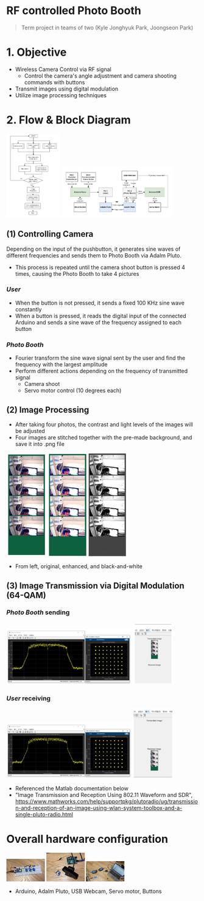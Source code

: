 # RF controlled Photo Booth
> Term project in teams of two (Kyle Jonghyuk Park, Joongseon Park)

# 1. Objective
- Wireless Camera Control via RF signal
    * Control the camera's angle adjustment and camera shooting commands with buttons
- Transmit images using digital modulation
- Utilize image processing techniques

# 2. Flow & Block Diagram
<img src="/Photo Booth/images/flow chart.jpg" width="28%" height="28%" title="flow" alt="flow"></img>
<img src="/Photo Booth/images/block diagram.jpg" width="58%" height="58%" title="flow" alt="flow"></img>

## (1) Controlling Camera
Depending on the input of the pushbutton, it generates sine waves of different frequencies and sends them to Photo Booth via Adalm Pluto. 

- This process is repeated until the camera shoot button is pressed 4 times, causing the Photo Booth to take 4 pictures

### _User_
- When the button is not pressed, it sends a fixed 100 KHz sine wave constantly
- When a button is pressed, it reads the digital input of the connected Arduino and sends a sine wave of the frequency assigned to each button


### _Photo Booth_
- Fourier transform the sine wave signal sent by the user and find the frequency with the largest amplitude 
- Perform different actions depending on the frequency of transmitted signal 
    * Camera shoot
    * Servo motor control (10 degrees each)

## (2) Image Processing
- After taking four photos, the contrast and light levels of the images will be adjusted
- Four images are stitched together with the pre-made background, and save it into .png file

<img src="/Photo Booth/images/version1.jpg" width="21%" height="21%" title="flow" alt="flow"></img>
<img src="/Photo Booth/images/version2.jpg" width="20%" height="20%" title="flow" alt="flow"></img>
<img src="/Photo Booth/images/version3.jpg" width="20%" height="20%" title="flow" alt="flow"></img>

* From left, original, enhanced, and black-and-white 

## (3) Image Transmission via Digital Modulation (64-QAM)

### _Photo Booth_ sending 
<img src="/Photo Booth/images/img tran1.jpg" width="65%" height="65%" title="flow" alt="flow"></img>
<img src="/Photo Booth/images/img tran11.jpg" width="21%" height="21%" title="flow" alt="flow"></img>

### _User_ receiving
<img src="/Photo Booth/images/img tran2.jpg" width="65%" height="65%" title="flow" alt="flow"></img>
<img src="/Photo Booth/images/img tran22.jpg" width="21%" height="21%" title="flow" alt="flow"></img>

- Referenced the Matlab documentation below
- "Image Transmission and Reception Using 802.11 Waveform and SDR", https://www.mathworks.com/help/supportpkg/plutoradio/ug/transmission-and-reception-of-an-image-using-wlan-system-toolbox-and-a-single-pluto-radio.html

# Overall hardware configuration
<img src="/Photo Booth/images/hw1.JPG" width="20%" height="20%" title="flow" alt="flow"></img>
<img src="/Photo Booth/images/hw2.JPG" width="20%" height="20%" title="flow" alt="flow"></img>
<img src="/Photo Booth/images/hw3.JPG" width="20%" height="20%" title="flow" alt="flow"></img>

- Arduino, Adalm Pluto, USB Webcam, Servo motor, Buttons

